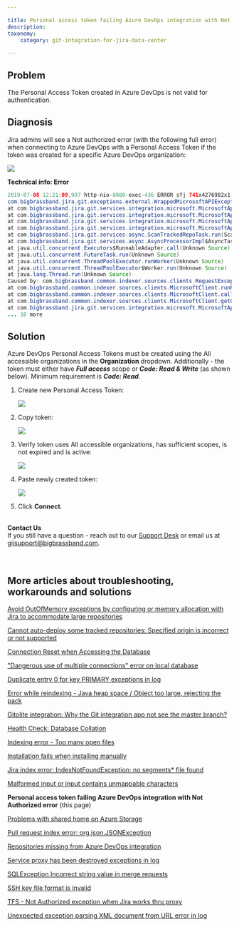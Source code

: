 ```yaml
---

title: Personal access token failing Azure DevOps integration with Not Authorized error
description:
taxonomy:
    category: git-integration-for-jira-data-center

---
```


## Problem

The Personal Access Token created in Azure DevOps is not valid for authentication.

## Diagnosis

Jira admins will see a Not authorized error (with the following full error) when connecting to Azure DevOps with a Personal Access Token if the token was created for a specific Azure DevOps organization:

![](/wp-content/uploads/gij-personal-access-token-failing-azure-devops.png)

**Technical info: Error**

```java
2019-07-08 12:21:09,997 http-nio-8080-exec-436 ERROR sfj 741x4276982x1 a7oa8 192.168.143.212 /rest/gitplugin/1.0/trackedfolders/scan/4994-Bpv7dj9zmeyFAAf6 [c.b.j.g.rest.exceptionmappers.WrappedIntegrationAPIExceptionMapper] Rest API has thrown exception.
com.bigbrassband.jira.git.exceptions.external.WrappedMicrosoftAPIException: External service error
at com.bigbrassband.jira.git.services.integration.microsoft.MicrosoftApi.getRepositoriesMS(MicrosoftApi.java:134)
at com.bigbrassband.jira.git.services.integration.microsoft.MicrosoftApi.getRepositories(MicrosoftApi.java:93)
at com.bigbrassband.jira.git.services.integration.microsoft.MicrosoftApiService.scan(MicrosoftApiService.java:132)
at com.bigbrassband.jira.git.services.integration.microsoft.MicrosoftApiService.fastScan(MicrosoftApiService.java:137)
at com.bigbrassband.jira.git.services.async.ScanTrackedRepoTask.run(ScanTrackedRepoTask.java:61)
at com.bigbrassband.jira.git.services.async.AsyncProcessorImpl$AsyncTaskWrapper.run(AsyncProcessorImpl.java:114)
at java.util.concurrent.Executors$RunnableAdapter.call(Unknown Source)
at java.util.concurrent.FutureTask.run(Unknown Source)
at java.util.concurrent.ThreadPoolExecutor.runWorker(Unknown Source)
at java.util.concurrent.ThreadPoolExecutor$Worker.run(Unknown Source)
at java.lang.Thread.run(Unknown Source)
Caused by: com.bigbrassband.common.indexer.sources.clients.RequestException: Microsoft https://app.vssps.visualstudio.com/_apis/profile/profiles/me?api-version=1.0 Unauthorized (401)
at com.bigbrassband.common.indexer.sources.clients.MicrosoftClient.runRequest(MicrosoftClient.java:288)
at com.bigbrassband.common.indexer.sources.clients.MicrosoftClient.callSingleApi(MicrosoftClient.java:239)
at com.bigbrassband.common.indexer.sources.clients.MicrosoftClient.getUserId(MicrosoftClient.java:173)
at com.bigbrassband.jira.git.services.integration.microsoft.MicrosoftApi.getRepositoriesMS(MicrosoftApi.java:125)
... 10 more
```

## Solution

Azure DevOps Personal Access Tokens must be created using the All accessible organizations in the **Organization** dropdown. Additionally - the token must either have _**Full access**_ scope or _**Code: Read & Write**_ (as shown below). Minimum requirement is _**Code: Read**_.

1.  Create new Personal Access Token:

    ![](/wp-content/uploads/gij-azure-devops-personal-access-token-all-accessible-organizations)

2.  Copy token:

    ![](/wp-content/uploads/gij-example-pat-azure-devops)

3.  Verify token uses All accessible organizations, has sufficient scopes, is not expired and is active:

    ![](/wp-content/uploads/gij-verify-scopes-orgs-azure-devops)

4.  Paste newly created token:

    ![](/wp-content/uploads/gij-manage-git-repos-azure-devops-tokens)

5.  Click **Connect**.

<br>

<div class="bbb-callout bbb--info">
    <div class="irow">
    <div class="ilogobox">
        <span class="logoimg"></span>
    </div>
    <div class="imsgbox">
        <b>Contact Us</b><br>
        If you still have a question - reach out to our <a href='https://help.gitkraken.com/git-integration-for-jira-data-center/gij-self-hosted-contact-support/'>Support Desk</a> or email us at <a href='gijsupport@bigbrassband.com'>gijsupport@bigbrassband.com</a>.
    </div>
    </div>
</div>
<br>

<br>

## More articles about troubleshooting, workarounds and solutions

[Avoid OutOfMemory exceptions by configuring or memory allocation with Jira to accommodate large repositories](/git-integration-for-jira-data-center/Avoid-OutOfMemory-exceptions-by-configuring-or-memory-allocation-with-Jira-to-accommodate-large-repositories-gij-self-managed)

[Cannot auto-deploy some tracked repositories: Specified origin is incorrect or not supported](/git-integration-for-jira-data-center/Cannot-auto-deploy-some-tracked-repositories-gij-self-managed)

[Connection Reset when Accessing the Database](/git-integration-for-jira-data-center/Connection-reset-when-accessing-the-database-gij-self-managed)

["Dangerous use of multiple connections" error on local database](/git-integration-for-jira-data-center/Dangerous-use-of-multiple-connections-error-on-local-database-gij-self-managed)

[Duplicate entry 0 for key PRIMARY exceptions in log](/git-integration-for-jira-data-center/Duplicate-entry-0-for-key-PRIMARY-exceptions-in-log-gij-self-managed)

[Error while reindexing - Java heap space / Object too large, rejecting the pack](/git-integration-for-jira-data-center/Error-while-reindexing-Java-heap-space-Object-too-large,-rejecting-the-pack-gij-self-managed)

[Gitolite integration: Why the Git integration app not see the master branch?](/git-integration-for-jira-data-center/Gitolite-integration--why-the-Git-integration-app-not-see-the-master-branch-gij-self-managed)

[Health Check\: Database Collation](/git-integration-for-jira-data-center/Health-check--database-collation-gij-self-managed)

[Indexing error - Too many open files](/git-integration-for-jira-data-center/Indexing-error-Too-many-open-files-gij-self-managed)

[Installation fails when installing manually](/git-integration-for-jira-data-center/Installation-fails-when-installing-manually-gij-self-managed)

[Jira index error: IndexNotFoundException: no segments\* file found](/git-integration-for-jira-data-center/Jira-index-error--IndexNotFoundException--no-segments-file-found)

[Malformed input or input contains unmappable characters](/git-integration-for-jira-data-center/Malformed-input-or-input-contains-unmappable-characters-gij-self-managed)

**Personal access token failing Azure DevOps integration with Not Authorized error** (this page)

[Problems with shared home on Azure Storage](/git-integration-for-jira-data-center/Problems-with-shared-home-on-azure-storage-gij-self-managed)

[Pull request index error: org.json.JSONException](/git-integration-for-jira-data-center/Pull-request-index-error--JSONException-gij-self-managed)

[Repositories missing from Azure DevOps integration](/git-integration-for-jira-data-center/Repositories-missing-from-azure-devops-integration-gij-self-managed)

[Service proxy has been destroyed  exceptions in log](/git-integration-for-jira-data-center/Service-proxy-has-been-destroyed-exceptions-in-log-gij-self-managed)

[SQLException Incorrect string value in merge requests](/git-integration-for-jira-data-center/SQLException-'Incorrect-string-value'-in-merge-requests-gij-self-managed)

[SSH key file format is invalid](/git-integration-for-jira-data-center/SSH-key-file-format-is-invalid-gij-self-managed)

[TFS - Not Authorized exception when Jira works thru proxy](/git-integration-for-jira-data-center/TFS-Not-authorized-exception-when-Jira-works-thru-proxy-gij-self-managed)

[Unexpected exception parsing XML document from URL error in log](/git-integration-for-jira-data-center/Unexpected-exception-parsing-XML-document-from-URL-error-in-log-gij-self-managed)

